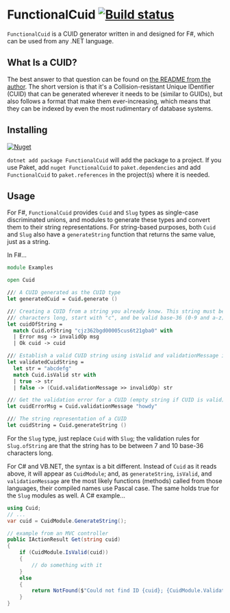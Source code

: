 # FunctionalCuid [![Build status](https://ci.appveyor.com/api/projects/status/ewxy14onio0grhs1?svg=true)](https://ci.appveyor.com/project/danieljsummers/functionalcuid)

`FunctionalCuid` is a CUID generator written in and designed for F#, which can be used from any .NET language.

## What Is a CUID?

The best answer to that question can be found on [the README from the author](https://github.com/ericelliott/cuid). The short version is that it's a Collision-resistant Unique IDentifier (CUID) that can be generated wherever it needs to be (similar to GUIDs), but also follows a format that make them ever-increasing, which means that they can be indexed by even the most rudimentary of database systems.

## Installing

[![Nuget](https://img.shields.io/nuget/v/FunctionalCuid?logo=nuget&style=flat)](https://www.nuget.org/packages/FunctionalCuid/ "View on NuGet")

`dotnet add package FunctionalCuid` will add the package to a project. If you use Paket, add `nuget FunctionalCuid` to `paket.dependencies` and add `FunctionalCuid` to `paket.references` in the project(s) where it is needed.

## Usage

For F#, `FunctionalCuid` provides `Cuid` and `Slug` types as single-case discriminated unions, and modules to generate these types and convert them to their string representations. For string-based purposes, both `Cuid` and `Slug` also have a `generateString` function that returns the same value, just as a string.

In F#...

```fsharp
module Examples

open Cuid

/// A CUID generated as the CUID type
let generatedCuid = Cuid.generate ()

/// Creating a CUID from a string you already know. This string must be 25
/// characters long, start with "c", and be valid base-36 (0-9 and a-z).
let cuidOfString =
  match Cuid.ofString "cjz362bgd00005cus6t21gba0" with
  | Error msg -> invalidOp msg
  | Ok cuid -> cuid

/// Establish a valid CUID string using isValid and validationMessage instead.
let validatedCuidString =
  let str = "abcdefg"
  match Cuid.isValid str with
  | true -> str
  | false -> (Cuid.validationMessage >> invalidOp) str

/// Get the validation error for a CUID (empty string if CUID is valid).
let cuidErrorMsg = Cuid.validationMessage "howdy"

/// The string representation of a CUID
let cuidString = Cuid.generateString ()
```

For the `Slug` type, just replace `Cuid` with `Slug`; the validation rules for `Slug.ofString` are that the string has to be between 7 and 10 base-36 characters long.

For C# and VB.NET, the syntax is a bit different. Instead of `Cuid` as it reads above, it will appear as `CuidModule`; and, as `generateString`, `isValid`, and `validationMessage` are the most likely functions (methods) called from those languages, their compiled names use Pascal case. The same holds true for the `Slug` modules as well. A C# example...

```csharp
using Cuid;
// ...
var cuid = CuidModule.GenerateString();

// example from an MVC controller
public IActionResult Get(string cuid)
{
    if (CuidModule.IsValid(cuid))
    {
        // do something with it
    }
    else
    {
        return NotFound($"Could not find ID {cuid}; {CuidModule.ValidationMessage(cuid)}");
    }
}
```
